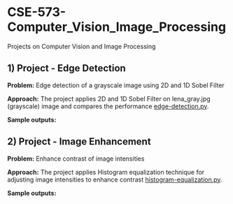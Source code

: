 # CSE-573-Computer_Vision_Image_Processing
Projects on Computer Vision and Image Processing
##
## 1) Project - Edge Detection
**Problem:** Edge detection of a grayscale image using 2D and 1D Sobel Filter

**Approach:**
The project applies 2D and 1D Sobel Filter on lena_gray.jpg (grayscale) image and compares the performance [edge-detection.py](edge-detection/edge-detection.py).

**Sample outputs:** 

##
## 2) Project - Image Enhancement
**Problem:** Enhance contrast of image intensities

**Approach:**
The project applies Histogram equalization technique for adjusting image intensities to enhance contrast [histogram-equalization.py](image-enhancement/histogram-equalization.py).

**Sample outputs:** 
